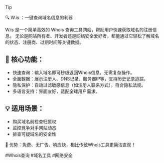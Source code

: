 > [!TIP]
>🔍 W.is ：一键查询域名信息的利器 

W.is 是一个简单高效的 Whois 查询工具网站，帮助用户快速获取域名的注册信息。
无论是网站所有者、开发者还是网络安全爱好者，都能通过它轻松了解域名的状态、注册商、过期时间等关键数据。  

## 🌟 核心功能：  
-  快速查询：输入域名即可秒级返回Whois信息，无需复杂操作。 
-  全面数据：展示注册人、DNS记录、服务器IP等，支持历史记录追踪。  
-   隐私保护：自动过滤敏感信息（如注册人联系方式），符合隐私法规。  
-  多语言支持：界面友好，适配全球用户需求。  
## 💡 适用场景：  
-   购买域名前检查归属权  
-  监控竞争对手网站动态  
-   排查可疑域名的安全性  


🚀 优势：免费、无广告、响应快，相比传统Whois工具更简洁直观！  

#Whois查询  #域名工具 #网络安全
